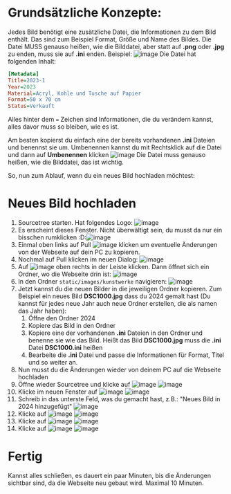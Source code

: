 # Grundsätzliche Konzepte:
Jedes Bild benötigt eine zusätzliche Datei, die Informationen zu dem Bild enthält. Das sind zum Beispiel Format, Größe und Name des Bildes.
Die Datei MUSS genauso heißen, wie die Bilddatei, aber statt auf __.png__ oder __.jpg__ zu enden, muss sie auf __.ini__ enden. 
Beispiel:
![image](docs/Pasted_image_20240515144008.png)
Die Datei hat folgenden Inhalt:
```ini
[Metadata]
Title=2023-1
Year=2023
Material=Acryl, Kohle und Tusche auf Papier
Format=50 x 70 cm
Status=Verkauft
```
Alles hinter dem `=` Zeichen sind Informationen, die du verändern kannst, alles davor muss so bleiben, wie es ist.

Am besten kopierst du einfach eine der bereits vorhandenen __.ini__ Dateien und benennst sie um. Umbenennen kannst du mit Rechtsklick auf die Datei und dann auf __Umbenennen__ klicken ![image](docs/Pasted_image_20240515144341.png)
Die Datei muss genauso heißen, wie die Bilddatei, das ist wichtig.

So, nun zum Ablauf, wenn du ein neues Bild hochladen möchtest:
# Neues Bild hochladen
1. Sourcetree starten. Hat folgendes Logo: ![image](docs/Pasted_image_20240515140701.png)
2. Es erscheint dieses Fenster. Nicht überwältigt sein, du musst da nur ein bisschen rumklicken :D:![image](docs/Pasted_image_20240515142915.png)
3. Einmal oben links auf Pull ![image](docs/Pasted_image_20240515142943.png) klicken um eventuelle Änderungen von der Webseite auf dein PC zu kopieren.
4. Nochmal auf Pull klicken im neuen Dialog: ![image](docs/Pasted_image_20240515143041.png)
5. Auf ![image](docs/Pasted_image_20240515143117.png) oben rechts in der Leiste klicken. Dann öffnet sich ein Ordner, wo die Webseite drin ist: ![image](docs/Pasted_image_20240515143245.png)
6. In den Ordner `static/images/kunstwerke` navigieren: ![image](docs/Pasted_image_20240515143352.png)
7. Jetzt kannst du die neuen Bilder in die jeweiligen Ordner kopieren. Zum Beispiel ein neues Bild __DSC1000.jpg__ dass du 2024 gemalt hast (Du kannst für jedes neue Jahr auch neue Ordner erstellen, die als namen das Jahr haben):
	1. Öffne den Ordner 2024
	2. Kopiere das Bild in den Ordner
	3. Kopiere eine der vorhandenen __.ini__ Dateien in den Ordner und benenne sie wie das Bild. Heißt das Bild __DSC1000.jpg__ muss die __.ini__ Datei __DSC1000.ini__ heißen
	4. Bearbeite die __.ini__ Datei und passe die Informationen für Format, Titel und so weiter an.
9. Nun musst du die Änderungen wieder von deinem PC auf die Webseite hochladen
10. Öffne wieder Sourcetree und klicke auf ![image](docs/Pasted_image_20240515144958.png)  ![image](docs/Pasted_image_20240515144943.png)
11. Klicke im neuen Fenster auf ![image](docs/Pasted_image_20240515145052.png) ![image](docs/Pasted_image_20240515145121.png)
12. Schreib in das unterste Feld, was du gemacht hast, z.B.: "Neues Bild in 2024 hinzugefügt" ![image](docs/Pasted_image_20240515145422.png)
13. Klicke auf ![image](docs/Pasted_image_20240515145147.png) ![image](docs/Pasted_image_20240515145248.png)
14. Klicke auf ![image](docs/Pasted_image_20240515145454.png) ![image](docs/Pasted_image_20240515145524.png)
15. Klicke auf ![image](docs/Pasted_image_20240515145548.png) ![image](docs/Pasted_image_20240515145615.png)
# Fertig 
Kannst alles schließen, es dauert ein paar Minuten, bis die Änderungen sichtbar sind, da die Webseite neu gebaut wird. Maximal 10 Minuten.